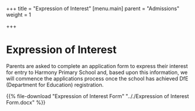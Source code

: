 +++
title = "Expression of Interest"
[menu.main]
parent = "Admissions"
weight = 1

+++
# Expression of Interest

Parents are asked to complete an application form to express their interest for entry to Harmony Primary School and, based upon this information, we will commence the applications process once the school has achieved DfE (Department for Education) registration.

{{% file-download "Expression of Interest Form" ".././Expression of Interest Form.docx" %}}